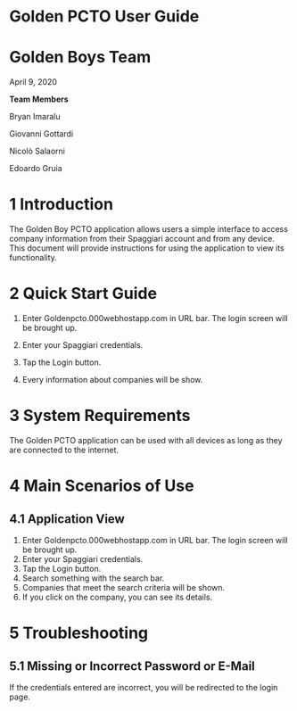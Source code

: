 # **Golden PCTO User Guide**

# **Golden Boys Team**

April 9, 2020

**Team Members**

Bryan Imaralu

Giovanni Gottardi

Nicolò Salaorni

Edoardo Gruia

# 1 Introduction

The Golden Boy PCTO application allows users a simple interface to access company information from their Spaggiari account and from any device. This document will provide instructions for using the application to view its functionality.

# 2 Quick Start Guide

1. Enter Goldenpcto.000webhostapp.com in URL bar. The login screen will be brought up.


1. Enter your Spaggiari credentials.



1. Tap the Login button.
2. Every information about companies will be show.



# 3 System Requirements

The Golden PCTO application can be used with all devices as long as they are connected to the internet.

# 4 Main Scenarios of Use

## 4.1 Application View

1. Enter Goldenpcto.000webhostapp.com in URL bar. The login screen will be brought up.
2. Enter your Spaggiari credentials.
3. Tap the Login button.
4. Search something with the search bar.
5. Companies that meet the search criteria will be shown.
6. If you click on the company, you can see its details.



# 5 Troubleshooting

## 5.1 Missing or Incorrect Password or E-Mail

If the credentials entered are incorrect, you will be redirected to the login page.


